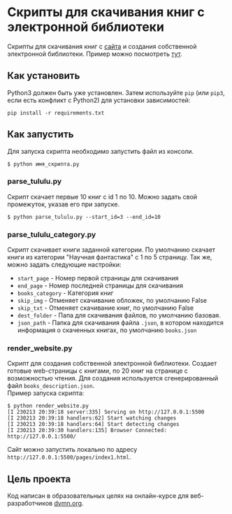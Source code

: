 # Скрипты для скачивания книг с электронной библиотеки
Скрипты для скачивания книг с [сайта](https://tululu.org/) и создания собственной электронной библиотеки.
Пример можно посмотреть [тут](https://0viktory0.github.io/biblio/pages/index1.html).

## Как установить
Python3 должен быть уже установлен.
Затем используйте `pip` (или `pip3`, если есть конфликт с Python2) для установки зависимостей:
```
pip install -r requirements.txt
```

## Как запустить
Для запуска скрипта необходимо запустить файл из консоли.
```
$ python имя_скрипта.py
```

### parse_tululu.py
Скрипт скачает первые 10 книг с id 1 по 10.
Можно задать свой промежуток, указав его при запуске.
```
$ python parse_tululu.py --start_id=3 --end_id=10
```

### parse_tululu_category.py
Скрипт скачивает книги заданной категории. По умолчанию скачает книги из категории "Научная фантастика" с 1 по 5 страницу. 
Так же, можно задать следующие настройки:

- `start_page` - Номер первой страницы для скачивания
- `end_page` - Номер последней страницы для скачивания 
- `books_category` - Категория книг
- `skip_img` - Отменяет скачивание обложек, по умолчанию False
- `skip_txt` - Отменяет скачивание книг, по умолчанию False
- `dest_folder` - Папа для скачивания файлов, по умолчанию базовая.
- `json_path` - Папка для скачивания файла `.json`, в котором находится информация о скаченных книгах, по умолчанию `books.json`

### render_website.py
Скрипт для создания собственной электронной библиотеки.
Создает готовые web-страницы с книгами, по 20 книг на странице с возможностью чтения.
Для создания используется сгенерированный файл `books_description.json`.<br>
Пример запуска скрипта:
```
$ python render_website.py
[I 230213 20:39:18 server:335] Serving on http://127.0.0.1:5500
[I 230213 20:39:18 handlers:62] Start watching changes
[I 230213 20:39:18 handlers:64] Start detecting changes
[I 230213 20:39:30 handlers:135] Browser Connected: http://127.0.0.1:5500/

```
Сайт можно запустить локально по адресу `http://127.0.0.1:5500/pages/index1.html`.

## Цель проекта
Код написан в образовательных целях на онлайн-курсе для веб-разработчиков [dvmn.org](https://dvmn.org/).
